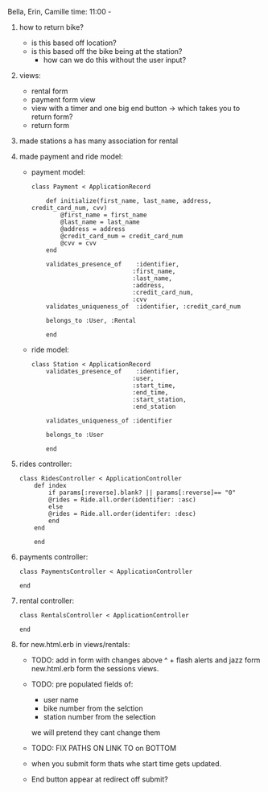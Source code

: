 Bella, Erin, Camille 
time: 11:00 - 

1. how to return bike? 
    - is this based off location? 
    - is this based off the bike being at the station? 
        - how can we do this without the user input?

2. views: 
    - rental form 
    - payment form view
    - view with a timer and one big end button -> which takes you to return form?
    - return form 

3. made stations a has many association for rental

4. made payment and ride model:
    - payment model: 
        ```ruby: 
        class Payment < ApplicationRecord

            def initialize(first_name, last_name, address, credit_card_num, cvv)
                @first_name = first_name
                @last_name = last_name
                @address = address 
                @credit_card_num = credit_card_num
                @cvv = cvv
            end
            
            validates_presence_of    :identifier,
                                    :first_name,
                                    :last_name,
                                    :address,
                                    :credit_card_num,
                                    :cvv
            validates_uniqueness_of  :identifier, :credit_card_num
            
            belongs_to :User, :Rental
            
            end
        ```

    - ride model:
        ```ruby:
        class Station < ApplicationRecord
            validates_presence_of    :identifier,
                                    :user,
                                    :start_time,
                                    :end_time,
                                    :start_station,
                                    :end_station
                                    
            validates_uniqueness_of :identifier
            
            belongs_to :User
            
            end
        ```

5. rides controller: 
    ```ruby: 
    class RidesController < ApplicationController  
        def index
            if params[:reverse].blank? || params[:reverse]== "0"
            @rides = Ride.all.order(identifier: :asc)
            else
            @rides = Ride.all.order(identifer: :desc)
            end
        end

        end
    ```

6. payments controller:
    ```ruby: 
    class PaymentsController < ApplicationController
  
    end    
    ```

7. rental controller: 
    ```ruby: 
    class RentalsController < ApplicationController
  
    end    
    ```


8. for new.html.erb in views/rentals: 
    - TODO: add in form with changes above ^ + flash alerts and jazz form new.html.erb form the sessions views.
  
    - TODO: pre populated fields of: 

        - user name
        - bike number from the selction
        - station number from the selection

      we will pretend they cant change them
    
    - TODO:  FIX PATHS ON LINK TO on BOTTOM
    
    - when you submit form thats whe start time gets updated. 

    - End button appear at redirect off submit? 

    
